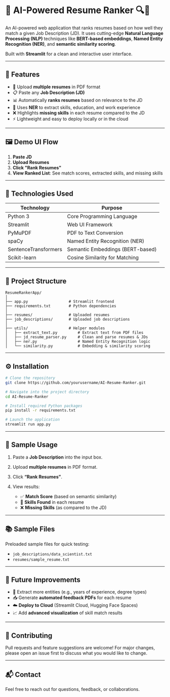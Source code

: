 # 💼 AI-Powered Resume Ranker 🔍📄

An AI-powered web application that ranks resumes based on how well they match a given Job Description (JD). It uses cutting-edge **Natural Language Processing (NLP)** techniques like **BERT-based embeddings**, **Named Entity Recognition (NER)**, and **semantic similarity scoring**.

Built with **Streamlit** for a clean and interactive user interface.

---

## 🚀 Features

* 📄 Upload **multiple resumes** in PDF format
* 📋 Paste any **Job Description (JD)**
* 📊 Automatically **ranks resumes** based on relevance to the JD
* 🧠 Uses **NER** to extract skills, education, and work experience
* ❌ Highlights **missing skills** in each resume compared to the JD
* ⚡ Lightweight and easy to deploy locally or in the cloud

---

## 🖼️ Demo UI Flow

1. **Paste JD**
2. **Upload Resumes**
3. **Click "Rank Resumes"**
4. **View Ranked List**: See match scores, extracted skills, and missing skills

---

## 🧠 Technologies Used

| Technology           | Purpose                          |
| -------------------- | -------------------------------- |
| Python 3             | Core Programming Language        |
| Streamlit            | Web UI Framework                 |
| PyMuPDF              | PDF to Text Conversion           |
| spaCy                | Named Entity Recognition (NER)   |
| SentenceTransformers | Semantic Embeddings (BERT-based) |
| Scikit-learn         | Cosine Similarity for Matching   |

---

## 📁 Project Structure

```
ResumeRankerApp/
│
├── app.py                  # Streamlit frontend
├── requirements.txt        # Python dependencies
│
├── resumes/                # Uploaded resumes
├── job_descriptions/       # Uploaded job descriptions
│
├── utils/                  # Helper modules
│   ├── extract_text.py         # Extract text from PDF files
│   ├── jd_resume_parser.py     # Clean and parse resumes & JDs
│   ├── ner.py                  # Named Entity Recognition logic
│   └── similarity.py           # Embedding & similarity scoring
```

---

## ⚙️ Installation

```bash
# Clone the repository
git clone https://github.com/yourusername/AI-Resume-Ranker.git

# Navigate into the project directory
cd AI-Resume-Ranker

# Install required Python packages
pip install -r requirements.txt

# Launch the application
streamlit run app.py
```

---

## 📝 Sample Usage

1. Paste a **Job Description** into the input box.
2. Upload **multiple resumes** in PDF format.
3. Click **“Rank Resumes”**.
4. View results:

   * ✅ **Match Score** (based on semantic similarity)
   * 📌 **Skills Found** in each resume
   * ❌ **Missing Skills** (as compared to the JD)

---

## 📚 Sample Files

Preloaded sample files for quick testing:

* `job_descriptions/data_scientist.txt`
* `resumes/sample_resume.txt`

---

## 🔮 Future Improvements

* 🧾 Extract more entities (e.g., years of experience, degree types)
* 📥 Generate **automated feedback PDFs** for each resume
* ☁️ **Deploy to Cloud** (Streamlit Cloud, Hugging Face Spaces)
* 📈 Add **advanced visualization** of skill match results

---

## 🤝 Contributing

Pull requests and feature suggestions are welcome! For major changes, please open an issue first to discuss what you would like to change.

---

## 📬 Contact

Feel free to reach out for questions, feedback, or collaborations.
